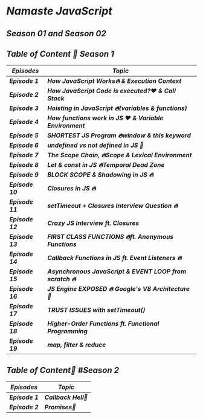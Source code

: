 # _Namaste JavaScript_  
## _Season 01 and Season 02_

## _Table of Content 🚀 Season 1_
| _Episodes_ | _Topic_ |
|----|--------------------|
| _**Episode 1**_ | _**How JavaScript Works🔥 & Execution Context**_ |
| _**Episode 2**_ | _**How JavaScript Code is executed?❤️ & Call Stack**_ |
| _**Episode 3**_ | _**Hoisting in JavaScript 🔥(variables & functions)**_ |
| _**Episode 4**_ | _**How functions work in JS ❤️ & Variable Environment**_ |
| _**Episode 5**_ | _**SHORTEST JS Program 🔥window & this keyword**_ |
| _**Episode 6**_ | _**undefined vs not defined in JS 🤔**_ |
| _**Episode 7**_ | _**The Scope Chain, 🔥Scope & Lexical Environment**_ |
| _**Episode 8**_ | _**Let & const in JS 🔥Temporal Dead Zone**_ |
| _**Episode 9**_ | _**BLOCK SCOPE & Shadowing in JS 🔥**_ |
| _**Episode 10**_ | _**Closures in JS 🔥**_ |
| _**Episode 11**_ | _**setTimeout + Closures Interview Question 🔥**_ |
| _**Episode 12**_ | _**Crazy JS Interview ft. Closures**_ |
| _**Episode 13**_ | _**FIRST CLASS FUNCTIONS 🔥ft. Anonymous Functions**_ |
| _**Episode 14**_ | _**Callback Functions in JS ft. Event Listeners 🔥**_ |
| _**Episode 15**_ | _**Asynchronous JavaScript & EVENT LOOP from scratch 🔥**_ |
| _**Episode 16**_ | _**JS Engine EXPOSED 🔥 Google's V8 Architecture 🚀**_ |
| _**Episode 17**_ | _**TRUST ISSUES with setTimeout()**_ |
| _**Episode 18**_ | _**Higher-Order Functions ft. Functional Programming**_ |
| _**Episode 19**_ | _**map, filter & reduce**_ |

## _Table of Content🚀 #Season 2_
| _Episodes_ | _Topic_ |
|----|--------------------|
| _**Episode 1**_ | _**Callback Hell👿**_ |
| _**Episode 2**_ | _**Promises🤝**_ |






















